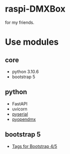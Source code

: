 # raspi-DMXBox
for my friends.

# Use modules
## core
- python 3.10.6
- bootstrap 5
## python
- FastAPI
- uvicorn
- [pyserial](https://github.com/pyserial/pyserial)
- [pyopendmx](https://github.com/maximecb/pyopendmx)
## bootstrap 5
- [Tags for Bootstrap 4/5](https://github.com/lekoala/bootstrap5-tags/)